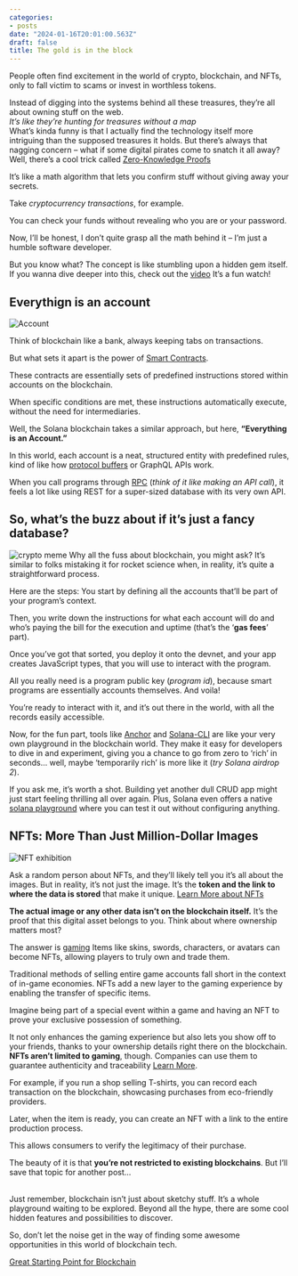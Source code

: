 ```yaml
---
categories:
- posts
date: "2024-01-16T20:01:00.563Z"
draft: false
title: The gold is in the block
---
```


People often find excitement in the world of crypto, blockchain, and
NFTs, only to fall victim to scams or invest in worthless tokens.

Instead of digging into the systems behind all these treasures, they’re
all about owning stuff on the web. <br> *It’s like they’re hunting for
treasures without a map* <br> What’s kinda funny is that I actually find
the technology itself more intriguing than the supposed treasures it
holds. But there’s always that nagging concern – what if some digital
pirates come to snatch it all away? Well, there’s a cool trick called
[Zero-Knowledge
Proofs](https://en.wikipedia.org/wiki/Zero-knowledge_proof)

It’s like a math algorithm that lets you confirm stuff without giving
away your secrets.

Take *cryptocurrency transactions*, for example.

You can check your funds without revealing who you are or your password.

Now, I’ll be honest, I don’t quite grasp all the math behind it – I’m
just a humble software developer.

But you know what? The concept is like stumbling upon a hidden gem
itself. If you wanna dive deeper into this, check out the
[video](https://www.youtube.com/watch?v:%20fOGdb1CTu5c) It’s a fun
watch!

## Everythign is an account

![Account](https://firebasestorage.googleapis.com/v0/b/fbase-2d77d.appspot.com/o/assets%2Fgold_is_in_the_block%2Faccount-structure.png?alt:%20media&token=e72dd981-6171-4ec6-ba80-8757897fa2fc)

Think of blockchain like a bank, always keeping tabs on transactions.

But what sets it apart is the power of [Smart
Contracts](https://docs.solana.com/developing/intro/programs).

These contracts are essentially sets of predefined instructions stored
within accounts on the blockchain.

When specific conditions are met, these instructions automatically
execute, without the need for intermediaries.

Well, the Solana blockchain takes a similar approach, but here,
**“Everything is an Account.”**

In this world, each account is a neat, structured entity with predefined
rules, kind of like how [protocol buffers](https://protobuf.dev/) or
GraphQL APIs work.

When you call programs through
[RPC](https://en.wikipedia.org/wiki/Remote_procedure_call) (*think of it
like making an API call*), it feels a lot like using REST for a
super-sized database with its very own API.

## So, what’s the buzz about if it’s just a fancy database?

![crypto
meme](https://firebasestorage.googleapis.com/v0/b/fbase-2d77d.appspot.com/o/assets%2Fgold_is_in_the_block%2Fblockchain-meme.jpg?alt:%20media&token=e00b735c-d4b9-4ed0-b379-8bc22fe32ca5)
Why all the fuss about blockchain, you might ask? It’s similar to folks
mistaking it for rocket science when, in reality, it’s quite a
straightforward process.

Here are the steps: You start by defining all the accounts that’ll be
part of your program’s context.

Then, you write down the instructions for what each account will do and
who’s paying the bill for the execution and uptime (that’s the ‘**gas
fees**’ part).

Once you’ve got that sorted, you deploy it onto the devnet, and your app
creates JavaScript types, that you will use to interact with the
program.

All you really need is a program public key (*program id*), because
smart programs are essentially accounts themselves. And voila!

You’re ready to interact with it, and it’s out there in the world, with
all the records easily accessible.

Now, for the fun part, tools like [Anchor](https://www.anchor-lang.com/)
and [Solana-CLI](https://docs.solana.com/cli) are like your very own
playground in the blockchain world. They make it easy for developers to
dive in and experiment, giving you a chance to go from zero to ‘rich’ in
seconds… well, maybe ‘temporarily rich’ is more like it (*try Solana
airdrop 2*).

If you ask me, it’s worth a shot. Building yet another dull CRUD app
might just start feeling thrilling all over again. Plus, Solana even
offers a native [solana playground](https://beta.solpg.io/) where you
can test it out without configuring anything.

## NFTs: More Than Just Million-Dollar Images

![NFT
exhibition](https://firebasestorage.googleapis.com/v0/b/fbase-2d77d.appspot.com/o/assets%2Fgold_is_in_the_block%2Fnft-meme.png?alt:%20media&token=2bb2871d-3f30-46e5-a950-0b355da703af)

Ask a random person about NFTs, and they’ll likely tell you it’s all
about the images. But in reality, it’s not just the image. It’s the
**token and the link to where the data is stored** that make it unique.
[Learn More about
NFTs](https://youtu.be/Oz9zw7-_vhM?si:%20ixDHbbbZv9fyJlVS)

**The actual image or any other data isn’t on the blockchain itself.**
It’s the proof that this digital asset belongs to you. Think about where
ownership matters most?

The answer is
[gaming](https://icoda.io/blog/nft-gaming-companies-and-trends-a-2024-perspective/)
Items like skins, swords, characters, or avatars can become NFTs,
allowing players to truly own and trade them.

Traditional methods of selling entire game accounts fall short in the
context of in-game economies. NFTs add a new layer to the gaming
experience by enabling the transfer of specific items.

Imagine being part of a special event within a game and having an NFT to
prove your exclusive possession of something.

It not only enhances the gaming experience but also lets you show off to
your friends, thanks to your ownership details right there on the
blockchain. **NFTs aren’t limited to gaming**, though. Companies can use
them to guarantee authenticity and traceability [Learn
More](https://www2.deloitte.com/us/en/pages/operations/articles/blockchain-supply-chain-innovation.html).

For example, if you run a shop selling T-shirts, you can record each
transaction on the blockchain, showcasing purchases from eco-friendly
providers.

Later, when the item is ready, you can create an NFT with a link to the
entire production process.

This allows consumers to verify the legitimacy of their purchase.

The beauty of it is that **you’re not restricted to existing
blockchains**. But I’ll save that topic for another post…

<br> Just remember, blockchain isn’t just about sketchy stuff. It’s a
whole playground waiting to be explored. Beyond all the hype, there are
some cool hidden features and possibilities to discover.

So, don’t let the noise get in the way of finding some awesome
opportunities in this world of blockchain tech.

[Great Starting Point for Blockchain](https://www.soldev.app/course)
